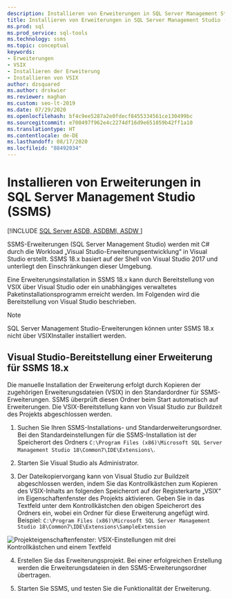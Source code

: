 ```yaml
---
description: Installieren von Erweiterungen in SQL Server Management Studio (SSMS)
title: Installieren von Erweiterungen in SQL Server Management Studio (SSMS)
ms.prod: sql
ms.prod_service: sql-tools
ms.technology: ssms
ms.topic: conceptual
keywords:
- Erweiterungen
- VSIX
- Installieren der Erweiterung
- Installieren von VSIX
author: dzsquared
ms.author: drskwier
ms.reviewer: maghan
ms.custom: seo-lt-2019
ms.date: 07/29/2020
ms.openlocfilehash: bf4c9ee5287a2e0fdecf8455334561ce130499bc
ms.sourcegitcommit: e700497f962e4c2274df16d9e651059b42ff1a10
ms.translationtype: HT
ms.contentlocale: de-DE
ms.lasthandoff: 08/17/2020
ms.locfileid: "88492034"
---
```

# <a name="install-extensions-in-sql-server-management-studio-ssms"></a>Installieren von Erweiterungen in SQL Server Management Studio (SSMS)

[!INCLUDE [SQL Server ASDB, ASDBMI, ASDW ](../includes/applies-to-version/sql-asdb-asdbmi-asa.md)]

SSMS-Erweiterungen (SQL Server Management Studio) werden mit C# durch die Workload „Visual Studio-Erweiterungsentwicklung“ in Visual Studio erstellt. SSMS 18.x basiert auf der Shell von Visual Studio 2017 und unterliegt den Einschränkungen dieser Umgebung.

Eine Erweiterungsinstallation in SSMS 18.x kann durch Bereitstellung von VSIX über Visual Studio oder ein unabhängiges verwaltetes Paketinstallationsprogramm erreicht werden.  Im Folgenden wird die Bereitstellung von Visual Studio beschrieben.

> [!NOTE]
> SQL Server Management Studio-Erweiterungen können unter SSMS 18.x nicht über VSIXInstaller installiert werden.
  
## <a name="visual-studio-deployment-of-an-extension-for-ssms-18x"></a>Visual Studio-Bereitstellung einer Erweiterung für SSMS 18.x

Die manuelle Installation der Erweiterung erfolgt durch Kopieren der zugehörigen Erweiterungsdateien (VSIX) in den Standardordner für SSMS-Erweiterungen.  SSMS überprüft diesen Ordner beim Start automatisch auf Erweiterungen.  Die VSIX-Bereitstellung kann von Visual Studio zur Buildzeit des Projekts abgeschlossen werden. 

  
1.  Suchen Sie Ihren SSMS-Installations- und Standarderweiterungsordner.  Bei den Standardeinstellungen für die SSMS-Installation ist der Speicherort des Ordners ```C:\Program Files (x86)\Microsoft SQL Server Management Studio 18\Common7\IDE\Extensions\```.  


2. Starten Sie Visual Studio als Administrator.

3.  Der Dateikopiervorgang kann von Visual Studio zur Buildzeit abgeschlossen werden, indem Sie das Kontrollkästchen zum Kopieren des VSIX-Inhalts an folgenden Speicherort auf der Registerkarte „VSIX“ im Eigenschaftenfenster des Projekts aktivieren. Geben Sie in das Textfeld unter dem Kontrollkästchen den obigen Speicherort des Ordners ein, wobei ein Ordner für diese Erweiterung angefügt wird.  Beispiel: ```C:\Program Files (x86)\Microsoft SQL Server Management Studio 18\Common7\IDE\Extensions\SampleExtension```
  
![Projekteigenschaftenfenster: VSIX-Einstellungen mit drei Kontrollkästchen und einem Textfeld](./media/install-extensions/vsix_ssms.png)

4. Erstellen Sie das Erweiterungsprojekt. Bei einer erfolgreichen Erstellung werden die Erweiterungsdateien in den SSMS-Erweiterungsordner übertragen.

5.  Starten Sie SSMS, und testen Sie die Funktionalität der Erweiterung.
  
